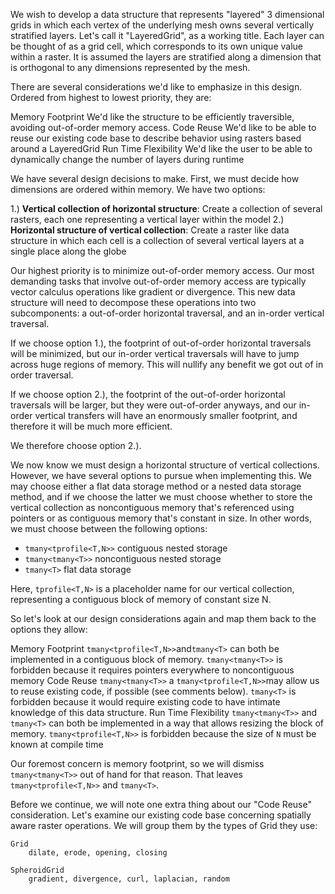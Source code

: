 We wish to develop a data structure that represents "layered" 3 dimensional grids in which each vertex of the underlying mesh owns several vertically stratified layers. Let's call it "LayeredGrid", as a working title. Each layer can be thought of as a grid cell, which corresponds to its own unique value within a raster. It is assumed the layers are stratified along a dimension that is orthogonal to any dimensions represented by the mesh. 

There are several considerations we'd like to emphasize in this design. Ordered from highest to lowest priority, they are:

Memory Footprint
	We'd like the structure to be efficiently traversible, avoiding out-of-order memory access. 
Code Reuse
	We'd like to be able to reuse our existing code base to describe behavior using rasters based around a LayeredGrid
Run Time Flexibility
	We'd like the user to be able to dynamically change the number of layers during runtime

We have several design decisions to make. First, we must decide how dimensions are ordered within memory. We have two options: 

1.) **Vertical collection of horizontal structure**: Create a collection of several rasters, each one representing a vertical layer within the model
2.) **Horizontal structure of vertical collection**: Create a raster like data structure in which each cell is a collection of several vertical layers at a single place along the globe

Our highest priority is to minimize out-of-order memory access. Our most demanding tasks that involve out-of-order memory access are typically vector calculus operations like gradient or divergence. This new data structure will need to decompose these operations into two subcomponents: a out-of-order horizontal traversal, and an in-order vertical traversal. 

If we choose option 1.), the footprint of out-of-order horizontal traversals will be minimized, but our in-order vertical traversals will have to jump across huge regions of memory. This will nullify any benefit we got out of in order traversal. 

If we choose option 2.), the footprint of the out-of-order horizontal traversals will be larger, but they were out-of-order anyways, and our in-order vertical transfers will have an enormously smaller footprint, and therefore it will be much more efficient. 

We therefore choose option 2.). 

We now know we must design a horizontal structure of vertical collections. However, we have several options to pursue when implementing this. We may choose either a flat data storage method or a nested data storage method, and if we choose the latter we must choose whether to store the vertical collection as noncontiguous memory that's referenced using pointers or as contiguous memory that's constant in size. In other words, we must choose between the following options:

* `tmany<tprofile<T,N>>` 
	contiguous nested storage
* `tmany<tmany<T>>`
	noncontiguous nested storage
* `tmany<T>` 
	flat data storage

Here, `tprofile<T,N>` is a placeholder name for our vertical collection, representing a contiguous block of memory of constant size N. 

So let's look at our design considerations again and map them back to the options they allow:

Memory Footprint
	`tmany<tprofile<T,N>>`and`tmany<T>` can both be implemented in a contiguous block of memory.
	`tmany<tmany<T>>` is forbidden because it requires pointers everywhere to noncontiguous memory
Code Reuse
	`tmany<tmany<T>>` a `tmany<tprofile<T,N>>`may allow us to reuse existing code, if possible (see comments below).
	`tmany<T>` is forbidden because it would require existing code to have intimate knowledge of this data structure.
Run Time Flexibility
	`tmany<tmany<T>>` and `tmany<T>` can both be implemented in a way that allows resizing the block of memory. 
	`tmany<tprofile<T,N>>` is forbidden because the size of `N` must be known at compile time

Our foremost concern is memory footprint, so we will dismiss `tmany<tmany<T>>` out of hand for that reason. That leaves `tmany<tprofile<T,N>>` and `tmany<T>`. 

<work-in-progress>
	Before we continue, we will note one extra thing about our "Code Reuse" consideration. Let's examine our existing code base concerning spatially aware raster operations. We will group them by the types of Grid they use:

	Grid
		dilate, erode, opening, closing

	SpheroidGrid
		gradient, divergence, curl, laplacian, random
</work-in-progress>